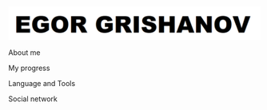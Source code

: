 ![Header](https://github.com/Egor4ik21/egor4ik21/blob/main/asserts/1.png)

About me

My progress

Language and Tools

Social network